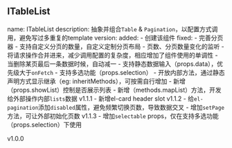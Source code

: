 ## ITableList
name: ITableList
description: 抽象并组合`Table` & `Pagination`，以配置方式调用，避免写过多重复的template
version:
added:
	- 创建该组件
fixed:
	- 完善分页器
	- 支持自定义分页的数量，自定义定制分页布局
	- 页数、分页数量变化的监听
	- 将请求操作合并进来，减少调用配置的复杂度，相应增加了组件使用的单调性
	- 当删除某页最后一条数据时候，自动减一
	- 支持静态数据输入（props.data），优先级大于`onFetch`
	- 支持多选功能（props.selection）
	- 开放内部方法，通过静态声明方式显示继承（eg: inheritMethods），可按需自行增加
	- 新增（props.showList）控制是否展示列表
	- 新增（methods.mapList）方法，开发给外部操作内部`lists`数据
v1.1.1
	- 新增el-card header slot
v1.1.2
	- 给`el-pagination`添加`disabled`属性，避免频繁切换页数，导致数据交叉
	- 增加`setPage`方法，可让外部初始化页数
v1.1.3
	- 增加`selectable` props，仅在支持多选功能（props.selection）下使用
	
v1.0.0

